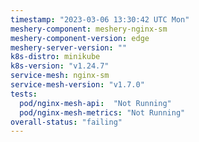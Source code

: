 ```yaml
---
timestamp: "2023-03-06 13:30:42 UTC Mon"
meshery-component: meshery-nginx-sm
meshery-component-version: edge
meshery-server-version: ""
k8s-distro: minikube
k8s-version: "v1.24.7"
service-mesh: nginx-sm
service-mesh-version: "v1.7.0"
tests:
  pod/nginx-mesh-api:  "Not Running"
  pod/nginx-mesh-metrics: "Not Running"
overall-status: "failing"
---
```


